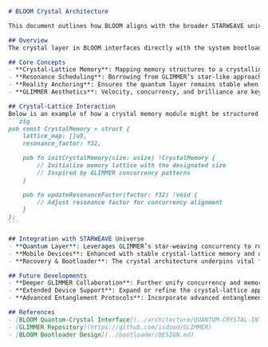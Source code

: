 <!--
BLOOM Crystal Architecture:
{
  "metadata": {
    "timestamp": "2025-05-28 23:20:48",
    "author": "isdood",
    "pattern_version": "1.0.0",
    "color_scheme": "GLIMMER"
  }
}
-->
````markdown name=ARCHITECTURE.md
# BLOOM Crystal Architecture

This document outlines how BLOOM aligns with the broader STARWEAVE universe of quantum and crystal-based computing. Drawing inspiration from the GLIMMER project where brilliant sparks weave into starlight, BLOOM utilizes crystal-lattice elements to anchor mobile systems with high coherence and stability.

## Overview
The crystal layer in BLOOM interfaces directly with the system bootloader and quantum execution model, ensuring synergy between reality anchors, quantum states, and device stability. By referencing patterns from isdood/GLIMMER, we incorporate a delicate interplay of parallelism, concurrency, and shimmering code design.

## Core Concepts
- **Crystal-Lattice Memory**: Mapping memory structures to a crystalline grid promotes concurrency and reduces overhead.
- **Resonance Scheduling**: Borrowing from GLIMMER’s star-like approach, tasks are scheduled in resonance groups, aligning computational spikes with stable crystal states.
- **Reality Anchoring**: Ensures the quantum layer remains stable when interfacing with the crystal memory grid.
- **GLIMMER Aesthetics**: Velocity, concurrency, and brilliance are key design values influenced by GLIMMER’s philosophy.

## Crystal-Lattice Interaction
Below is an example of how a crystal memory module might be structured in Zig for BLOOM:
```zig
pub const CrystalMemory = struct {
    lattice_map: []u8,
    resonance_factor: f32,

    pub fn initCrystalMemory(size: usize) !CrystalMemory {
        // Initialize memory lattice with the designated size
        // Inspired by GLIMMER concurrency patterns
    }

    pub fn updateResonanceFactor(factor: f32) !void {
        // Adjust resonance factor for concurrency alignment
    }
};
```

## Integration with STARWEAVE Universe
- **Quantum Layer**: Leverages GLIMMER’s star-weaving concurrency to reduce decoherence.
- **Mobile Devices**: Enhanced with stable crystal-lattice memory and quantum anchors.
- **Recovery & Bootloader**: The crystal architecture underpins vital fallback pathways and secure boot operations.

## Future Developments
- **Deeper GLIMMER Collaboration**: Further unify concurrency and memory-lattice solutions with star-like resonance scheduling.
- **Extended Device Support**: Expand or refine the crystal-lattice approach for more diverse mobile hardware.
- **Advanced Entanglement Protocols**: Incorporate advanced entanglement synergy from the GLIMMER codebase, optimizing quantum performance.

## References
- [BLOOM Quantum-Crystal Interface](../architecture/QUANTUM-CRYSTAL-INTERFACE.md)
- [GLIMMER Repository](https://github.com/isdood/GLIMMER)
- [BLOOM Bootloader Design](../bootloader/DESIGN.md)

````
